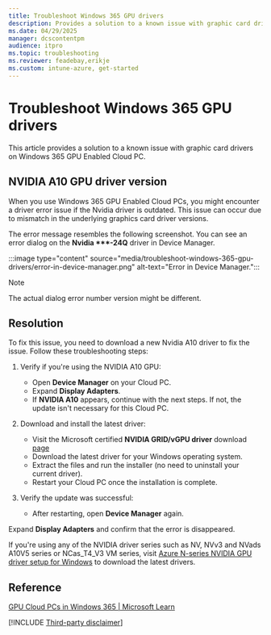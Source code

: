 ```yaml
---
title: Troubleshoot Windows 365 GPU drivers
description: Provides a solution to a known issue with graphic card drivers on Windows 365 GPU Enabled Cloud PC.
ms.date: 04/29/2025
manager: dcscontentpm
audience: itpro
ms.topic: troubleshooting
ms.reviewer: feadebay,erikje
ms.custom: intune-azure, get-started
---
```

# Troubleshoot Windows 365 GPU drivers

This article provides a solution to a known issue with graphic card drivers on Windows 365 GPU Enabled Cloud PC.

## NVIDIA A10 GPU driver version

When you use Windows 365 GPU Enabled Cloud PCs, you might encounter a driver error issue if the Nvidia driver is outdated. This issue can occur due to mismatch in the underlying graphics card driver versions. 

The error message resembles the following screenshot. You can see an error dialog on the **Nvidia \*\*\*-24Q** driver in Device Manager.

:::image type="content" source="media/troubleshoot-windows-365-gpu-drivers/error-in-device-manager.png" alt-text="Error in Device Manager.":::

> [!NOTE]
> The actual dialog error number version might be different.

## Resolution

To fix this issue, you need to download a new Nvidia A10 driver to fix the issue. Follow these troubleshooting steps:

1. Verify if you're using the NVIDIA A10 GPU:

   * Open **Device Manager** on your Cloud PC.
   * Expand **Display Adapters**.
   * If **NVIDIA A10** appears, continue with the next steps. If not, the update isn't necessary for this Cloud PC.

2. Download and install the latest driver:

   * Visit the Microsoft certified **NVIDIA GRID/vGPU driver** download [page](/azure/virtual-machines/windows/n-series-driver-setup#nvidia-gridvgpu-drivers)
   * Download the latest driver for your Windows operating system.
   * Extract the files and run the installer (no need to uninstall your current driver).
   * Restart your Cloud PC once the installation is complete.

3. Verify the update was successful:

   * After restarting, open **Device Manager** again.

Expand **Display Adapters** and confirm that the error is disappeared.

If you're using any of the NVIDIA driver series such as NV, NVv3 and NVads A10V5 series or NCas_T4_V3 VM series, visit [Azure N-series NVIDIA GPU driver setup for Windows](/azure/virtual-machines/windows/n-series-driver-setup#nvidia-gridvgpu-drivers) to download the latest drivers.

## Reference

[GPU Cloud PCs in Windows 365 | Microsoft Learn](/windows-365/enterprise/gpu-cloud-pc)

[!INCLUDE [Third-party disclaimer](../includes/third-party-disclaimer.md)]
